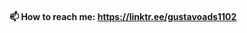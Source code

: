 
#### 📫 How to reach me: https://linktr.ee/gustavoads1102





<!---
GustavoADS19/GustavoADS19 is a ✨ special ✨ repository because its `README.md` (this file) appears on your GitHub profile.
You can click the Preview link to take a look at your changes.
--->
